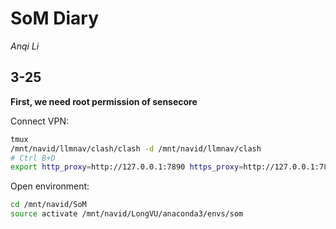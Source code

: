 # SoM Diary
*Anqi Li*

## 3-25

**First, we need root permission of sensecore**

Connect VPN: 
```bash
tmux
/mnt/navid/llmnav/clash/clash -d /mnt/navid/llmnav/clash
# Ctrl B+D
export http_proxy=http://127.0.0.1:7890 https_proxy=http://127.0.0.1:7890
```

Open environment: 
```bash
cd /mnt/navid/SoM
source activate /mnt/navid/LongVU/anaconda3/envs/som
```

